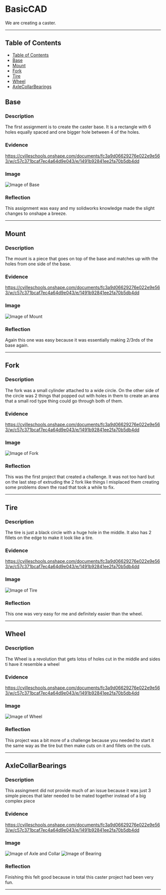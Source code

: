 # BasicCAD

We are creating a caster.

---
## Table of Contents
* [Table of Contents](#Table-of-Contents)
* [Base](#Base)
* [Mount](#Mount)
* [Fork](#Fork)
* [Tire](#Tire)
* [Wheel](#Wheel)
* [AxleCollarBearings](#AxleCollarBearings)

## Base

### Description

The first assignment is to create the caster base. It is a rectangle with 6 holes equally spaced and one bigger hole between 4 of the holes.

### Evidence

https://cvilleschools.onshape.com/documents/fc3a9d06629276e022e9e563/w/c57c371bcaf7ec4a64d9e043/e/1491b92841ee2fa70b5db4dd

### Image

![Image of Base](https://github.com/Olindsa32/BasicCAD/blob/master/CasterProject/Images/CasterBase.png?raw=true)

### Reflection

This assignment was easy and my solidworks knowledge made the slight changes to onshape a breeze.

---


## Mount

### Description

The mount is a piece that goes on top of the base and matches up with the holes from one side of the base.

### Evidence

https://cvilleschools.onshape.com/documents/fc3a9d06629276e022e9e563/w/c57c371bcaf7ec4a64d9e043/e/1491b92841ee2fa70b5db4dd

### Image

![Image of Mount](https://github.com/Olindsa32/BasicCAD/blob/master/CasterProject/Images/CasterMount.png?raw=true)

### Reflection

Again this one was easy because it was essentially making 2/3rds of the base again.

---


## Fork

### Description

The fork was a small cylinder attached to a wide circle. On the other side of the circle was 2 things that popped out with holes in them to create an area that a small rod type thing could go through both of them.

### Evidence

https://cvilleschools.onshape.com/documents/fc3a9d06629276e022e9e563/w/c57c371bcaf7ec4a64d9e043/e/1491b92841ee2fa70b5db4dd

### Image

![Image of Fork](https://github.com/Olindsa32/BasicCAD/blob/master/CasterProject/Images/CasterFork.png?raw=true)

### Reflection

This was the first project that created a challenge. It was not too hard but on the last step of extruding the 2 fork like things I misplaced them creating some problems down the road that took a while to fix.

---


## Tire

### Description

The tire is just a black circle with a huge hole in the middle. It also has 2 fillets on the edge to make it look like a tire.

### Evidence

https://cvilleschools.onshape.com/documents/fc3a9d06629276e022e9e563/w/c57c371bcaf7ec4a64d9e043/e/1491b92841ee2fa70b5db4dd

### Image

![Image of Tire](https://github.com/Olindsa32/BasicCAD/blob/master/CasterProject/Images/CasterTire.png?raw=true)


### Reflection

This one was very easy for me and definitely easier than the wheel.

---


## Wheel

### Description

The Wheel is a revolution that gets lotss of holes cut in the middle and sides ti have it resemble a wheel

### Evidence

https://cvilleschools.onshape.com/documents/fc3a9d06629276e022e9e563/w/c57c371bcaf7ec4a64d9e043/e/1491b92841ee2fa70b5db4dd

### Image

![Image of Wheel](https://github.com/Olindsa32/BasicCAD/blob/master/CasterProject/Images/CasterWheel.png?raw=true)

### Reflection

This project was a bit more of a challenge because you needed to start it the same way as the tire but then make cuts on it and fillets on the cuts.

---


## AxleCollarBearings

### Description

This assingment did not provide much of an issue because it was just 3 simple pieces that later needed to be mated together instead of a big complex piece

### Evidence

https://cvilleschools.onshape.com/documents/fc3a9d06629276e022e9e563/w/c57c371bcaf7ec4a64d9e043/e/1491b92841ee2fa70b5db4dd

### Image

![Image of Axle and Collar](https://github.com/Olindsa32/BasicCAD/blob/master/CasterProject/Images/CasterAxleCollar.png?raw=true)
![Image of Bearing](https://github.com/Olindsa32/BasicCAD/blob/master/CasterProject/Images/CasterBearing.png?raw=true)

### Reflection

Finishing this felt good because in total this caster project had been very fun.

---
